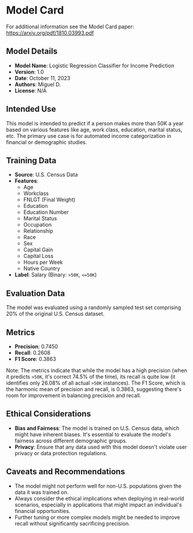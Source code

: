 # Model Card
For additional information see the Model Card paper: https://arxiv.org/pdf/1810.03993.pdf

## Model Details
- **Model Name**: Logistic Regression Classifier for Income Prediction
- **Version**: 1.0
- **Date**: October 11, 2023
- **Authors**: Miguel D.
- **License**: N/A

## Intended Use
This model is intended to predict if a person makes more than 50K a year based on various features like age, work class, education, marital status, etc. The primary use case is for automated income categorization in financial or demographic studies. 

## Training Data
- **Source**: U.S. Census Data
- **Features**:
  - Age
  - Workclass
  - FNLGT (Final Weight)
  - Education
  - Education Number
  - Marital Status
  - Occupation
  - Relationship
  - Race
  - Sex
  - Capital Gain
  - Capital Loss
  - Hours per Week
  - Native Country
- **Label**: Salary (Binary: `>50K`, `<=50K`)

## Evaluation Data
The model was evaluated using a randomly sampled test set comprising 20% of the original U.S. Census dataset.

## Metrics
- **Precision**: 0.7450
- **Recall**: 0.2608
- **F1 Score**: 0.3863

Note: The metrics indicate that while the model has a high precision (when it predicts `>50K`, it's correct 74.5% of the time), its recall is quite low (it identifies only 26.08% of all actual `>50K` instances). The F1 Score, which is the harmonic mean of precision and recall, is 0.3863, suggesting there's room for improvement in balancing precision and recall.

## Ethical Considerations
- **Bias and Fairness**: The model is trained on U.S. Census data, which might have inherent biases. It's essential to evaluate the model's fairness across different demographic groups.
- **Privacy**: Ensure that any data used with this model doesn't violate user privacy or data protection regulations.

## Caveats and Recommendations
- The model might not perform well for non-U.S. populations given the data it was trained on.
- Always consider the ethical implications when deploying in real-world scenarios, especially in applications that might impact an individual's financial opportunities.
- Further tuning or more complex models might be needed to improve recall without significantly sacrificing precision.
